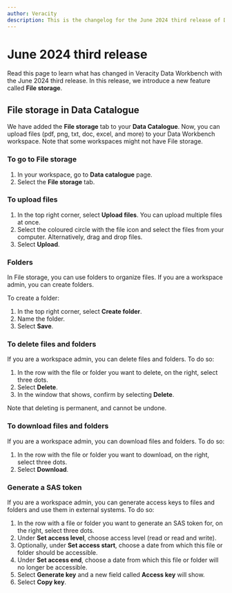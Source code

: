 ```yaml
---
author: Veracity
description: This is the changelog for the June 2024 third release of Data Workbench.
---
```


# June 2024 third release

Read this page to learn what has changed in Veracity Data Workbench with the June 2024 third release. In this release, we introduce a new feature called **File storage**.

## File storage in Data Catalogue
We have added the **File storage** tab to your **Data Catalogue**. Now, you can upload files (pdf, png, txt, doc, excel, and more) to your Data Workbench workspace. Note that some workspaces might not have File storage.

### To go to File storage
1. In your workspace, go to **Data catalogue** page.
2. Select the **File storage** tab.

### To upload files
1. In the top right corner, select **Upload files**. You can upload multiple files at once.
2. Select the coloured circle with the file icon and select the files from your computer. Alternatively, drag and drop files.
3. Select **Upload**.

### Folders
In File storage, you can use folders to organize files. If you are a workspace admin, you can create folders.

To create a folder:
1. In the top right corner, select **Create folder**.
2. Name the folder.
3. Select **Save**.

### To delete files and folders
If you are a workspace admin, you can delete files and folders. To do so:
1. In the row with the file or folder you want to delete, on the right, select three dots.
2. Select **Delete**.
3. In the window that shows, confirm by selecting **Delete**.

Note that deleting is permanent, and cannot be undone.

### To download files and folders
If you are a workspace admin, you can download files and folders. To do so:
1. In the row with the file or folder you want to download, on the right, select three dots.
2. Select **Download**.

### Generate a SAS token
If you are a workspace admin, you can generate access keys to files and folders and use them in external systems. To do so:
1. In the row with a file or folder you want to generate an SAS token for, on the right, select three dots.
2. Under **Set access level**, choose access level (read or read and write).
3. Optionally, under **Set access start**, choose a date from which this file or folder should be accessible.
4. Under **Set access end**, choose a date from which this file or folder will no longer be accessible.
5. Select **Generate key** and a new field called **Access key** will show.
6. Select **Copy key**. 
